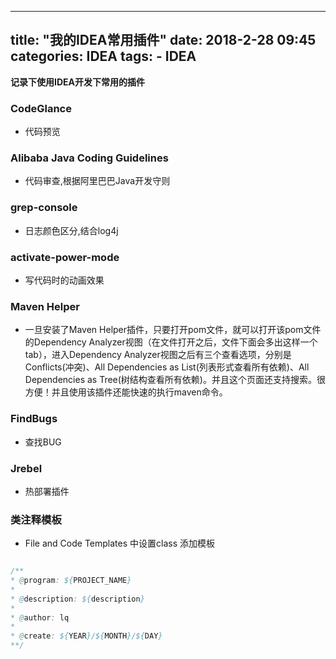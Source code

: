 
---
title: "我的IDEA常用插件"
date: 2018-2-28 09:45
categories: IDEA
tags: 
	- IDEA
---

**记录下使用IDEA开发下常用的插件**
<!-- more -->

### CodeGlance

- 代码预览

### Alibaba Java Coding Guidelines

- 代码审查,根据阿里巴巴Java开发守则

### grep-console

- 日志颜色区分,结合log4j

### activate-power-mode

- 写代码时的动画效果

### Maven Helper

- 一旦安装了Maven Helper插件，只要打开pom文件，就可以打开该pom文件的Dependency Analyzer视图（在文件打开之后，文件下面会多出这样一个tab），进入Dependency Analyzer视图之后有三个查看选项，分别是Conflicts(冲突)、All Dependencies as List(列表形式查看所有依赖)、All Dependencies as Tree(树结构查看所有依赖)。并且这个页面还支持搜索。很方便！并且使用该插件还能快速的执行maven命令。

### FindBugs

- 查找BUG

### Jrebel

- 热部署插件

### 类注释模板

- File and Code Templates 中设置class 添加模板

```java

/**
* @program: ${PROJECT_NAME}
*
* @description: ${description}
*
* @author: lq
*
* @create: ${YEAR}/${MONTH}/${DAY}
**/

```



